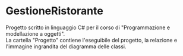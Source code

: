 # GestioneRistorante
Progetto scritto in linguaggio C# per il corso di "Programmazione e modellazione a oggetti".</br>
La cartella "Progetto" contiene l'eseguibile del progetto, la relazione e l'immagine ingrandita del diagramma delle classi.
